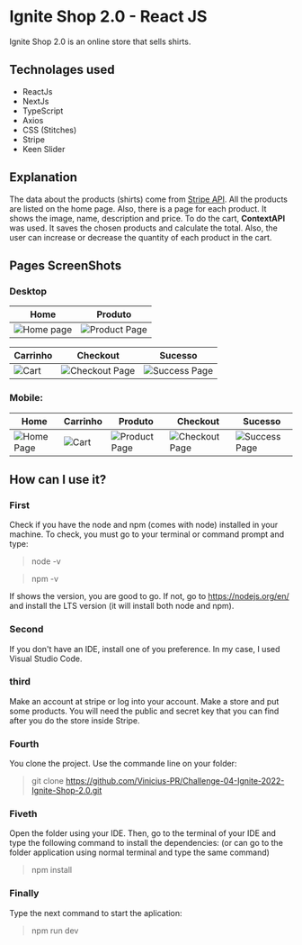 # Ignite Shop 2.0 - React JS

Ignite Shop 2.0 is an online store that sells shirts.

## Technolages used
* ReactJs
* NextJs
* TypeScript
* Axios
* CSS (Stitches)
* Stripe
* Keen Slider

## Explanation

The data about the products (shirts) come from [Stripe API](https://stripe.com/en-br "Stripe home page"). All the products are listed on the home page.
Also, there is a page for each product. It shows the image, name, description and price.
To do the cart, **ContextAPI** was used. It saves the chosen products and calculate the total. Also, the user can increase or decrease the quantity of each product in the cart.

## Pages ScreenShots
### Desktop

| Home | Produto |
| --- | --- |
| ![Home page](screenshots/desktop/homePage.png) | ![Product Page](screenshots/desktop/productPage.png) | 


| Carrinho | Checkout | Sucesso |
| --- | --- | --- |
| ![Cart](screenshots/desktop//cart.png) | ![Checkout Page](screenshots/desktop/checkoutPage.png) | ![Success Page](screenshots/desktop/successPage.png)

### Mobile:

| Home | Carrinho | Produto | Checkout |  Sucesso |
| --- | --- | --- | --- | --- |
| ![Home Page](screenshots/mobile/homePage.png) | ![Cart](screenshots/mobile/cart.png) | ![Product Page](screenshots/mobile/productPage.png) | ![Checkout Page](screenshots/mobile/checkoutPage.png) | ![Success Page](screenshots/mobile/successPage.png)

## How can I use it?

### First
Check if you have the node and npm (comes with node) installed in your machine. To check, you must go to your terminal or command prompt and type:
> node -v

> npm -v

If shows the version, you are good to go. If not, go to https://nodejs.org/en/ and install the LTS version (it will install both node and npm).

### Second

If you don't have an IDE, install one of you preference. In my case, I used Visual Studio Code.

### third

Make an account at stripe or log into your account. Make a store and put some products. You will need the public and secret key that you can find after you do the store inside Stripe.

### Fourth

You clone the project. Use the commande line on your folder:
 > git clone https://github.com/Vinicius-PR/Challenge-04-Ignite-2022-Ignite-Shop-2.0.git
 
 ### Fiveth
 
Open the folder using your IDE. Then, go to the terminal of your IDE and type the following command to install the dependencies: (or can go to the folder application using normal terminal and type the same command)
 > npm install
 
 ### Finally
 
Type the next command to start the aplication:
 > npm run dev
